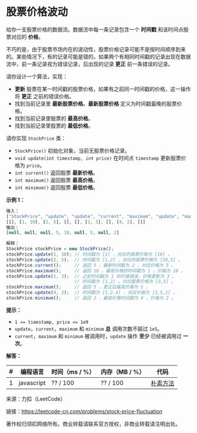# 股票价格波动

给你一支股票价格的数据流。数据流中每一条记录包含一个 **时间戳** 和该时间点股票对应的 **价格**。

不巧的是，由于股票市场内在的波动性，股票价格记录可能不是按时间顺序到来的。某些情况下，有的记录可能是错的。如果两个有相同时间戳的记录出现在数据流中，前一条记录视为错误记录，后出现的记录 **更正** 前一条错误的记录。

请你设计一个算法，实现：

- **更新** 股票在某一时间戳的股票价格，如果有之前同一时间戳的价格，这一操作将 **更正** 之前的错误价格。
- 找到当前记录里 **最新股票价格**。**最新股票价格** 定义为时间戳最晚的股票价格。
- 找到当前记录里股票的 **最高价格**。
- 找到当前记录里股票的 **最低价格**。

请你实现 `StockPrice` 类：

- `StockPrice()` 初始化对象，当前无股票价格记录。
- `void update(int timestamp, int price)` 在时间点 `timestamp` 更新股票价格为 `price`。
- `int current()` 返回股票 **最新价格**。
- `int maximum()` 返回股票 **最高价格**。
- `int minimum()` 返回股票 **最低价格**。

**示例 1：**

``` javascript
输入：
["StockPrice", "update", "update", "current", "maximum", "update", "maximum", "update", "minimum"]
[[], [1, 10], [2, 5], [], [], [1, 3], [], [4, 2], []]
输出：
[null, null, null, 5, 10, null, 5, null, 2]

解释：
StockPrice stockPrice = new StockPrice();
stockPrice.update(1, 10); // 时间戳为 [1] ，对应的股票价格为 [10] 。
stockPrice.update(2, 5);  // 时间戳为 [1,2] ，对应的股票价格为 [10,5] 。
stockPrice.current();     // 返回 5 ，最新时间戳为 2 ，对应价格为 5 。
stockPrice.maximum();     // 返回 10 ，最高价格的时间戳为 1 ，价格为 10 。
stockPrice.update(1, 3);  // 之前时间戳为 1 的价格错误，价格更新为 3 。
                          // 时间戳为 [1,2] ，对应股票价格为 [3,5] 。
stockPrice.maximum();     // 返回 5 ，更正后最高价格为 5 。
stockPrice.update(4, 2);  // 时间戳为 [1,2,4] ，对应价格为 [3,5,2] 。
stockPrice.minimum();     // 返回 2 ，最低价格时间戳为 4 ，价格为 2 。
```

**提示：**

- `1 <= timestamp, price <= 1e9`
- `update`，`current`，`maximum` 和 `minimum` **总** 调用次数不超过 `1e5`。
- `current`，`maximum` 和 `minimum` 被调用时，`update` 操作 **至少** 已经被调用过 **一次**。

**解答：**

**#**|**编程语言**|**时间（ms / %）**|**内存（MB / %）**|**代码**
--|--|--|--|--
1|javascript|?? / 100|?? / 100|[朴素方法](./javascript/ac_v1.js)

来源：力扣（LeetCode）

链接：https://leetcode-cn.com/problems/stock-price-fluctuation

著作权归领扣网络所有。商业转载请联系官方授权，非商业转载请注明出处。
